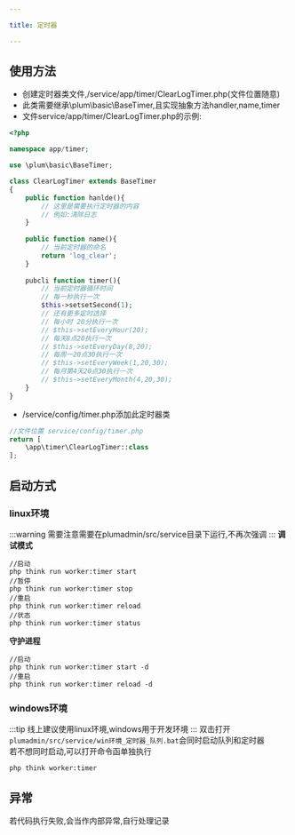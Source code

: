 ```yaml
---

title: 定时器

---
```


## 使用方法

* 创建定时器类文件,/service/app/timer/ClearLogTimer.php(文件位置随意)
* 此类需要继承\plum\basic\BaseTimer,且实现抽象方法handler,name,timer   
* 文件service/app/timer/ClearLogTimer.php的示例:
```php
<?php

namespace app/timer;

use \plum\basic\BaseTimer;

class ClearLogTimer extends BaseTimer
{
    public function hanlde(){
        // 这里是需要执行定时器的内容
        // 例如:清除日志
    }
    
    public function name(){
        // 当前定时器的命名
        return 'log_clear';
    }
    
    pubcli function timer(){
        // 当前定时器循环时间
        // 每一秒执行一次
        $this->setsetSecond(1);
        // 还有更多定时选择
        // 每小时 20分执行一次
        // $this->setEveryHour(20);
        // 每天8点20执行一次
        // $this->setEveryDay(8,20);
        // 每周一20点30执行一次
        // $this->setEveryWeek(1,20,30);
        // 每月第4天20点30执行一次
        // $this->setEveryMonth(4,20,30);
    }
}
```
* /service/config/timer.php添加此定时器类
```php
//文件位置 service/config/timer.php
return [
    \app\timer\ClearLogTimer::class
];
```

## 启动方式

### linux环境

:::warning 
需要注意需要在plumadmin/src/service目录下运行,不再次强调
:::
**调试模式**

```shell
//启动
php think run worker:timer start
//暂停
php think run worker:timer stop
//重启
php think run worker:timer reload
//状态
php think run worker:timer status
```

**守护进程**

```shell
//启动
php think run worker:timer start -d
//重启
php think run worker:timer reload -d
```

### windows环境

:::tip 
线上建议使用linux环境,windows用于开发环境
:::
双击打开`plumadmin/src/service/win环境_定时器_队列.bat`会同时启动队列和定时器  
若不想同时启动,可以打开命令函单独执行

```shell
php think worker:timer
```


## 异常
若代码执行失败,会当作内部异常,自行处理记录
